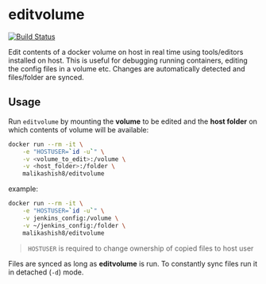 # editvolume
[![Build Status](https://travis-ci.com/malikashish8/editvolume.svg?branch=master)](https://travis-ci.com/malikashish8/editvolume)

Edit contents of a docker volume on host in real time using tools/editors installed on host. This is useful for debugging running containers, editing the config files in a volume etc. Changes are automatically detected and files/folder are synced.

## Usage
Run `editvolume` by mounting the **volume** to be edited and the **host folder** on which contents of volume will be available:
```bash
docker run --rm -it \
    -e "HOSTUSER=`id -u`" \
    -v <volume_to_edit>:/volume \
    -v <host_folder>:/folder \
    malikashish8/editvolume
```
example:
```bash
docker run --rm -it \
    -e "HOSTUSER=`id -u`" \
    -v jenkins_config:/volume \
    -v ~/jenkins_config:/folder \
    malikashish8/editvolume
```
> `HOSTUSER` is required to change ownership of copied files to host user


Files are synced as long as __editvolume__ is run. To constantly sync files run it in detached (`-d`) mode.